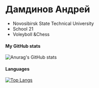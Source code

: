 # Дамдинов Андрей
- Novosibirsk State Technical University
- School 21
- Voleyboll &Chess
#### My GitHub stats
![Anurag's GitHub stats](https://github-readme-stats.vercel.app/api?username=Ulqiora&count_private=true&show_icons=true&theme=tokyonight&range=all_time)
#### Languages

[![Top Langs](https://github-readme-stats.vercel.app/api/top-langs/?username=Ulqiora&layout=compact&&langs_count=10&count_private=true)](https://github.com/anuraghazra/github-readme-stats)
